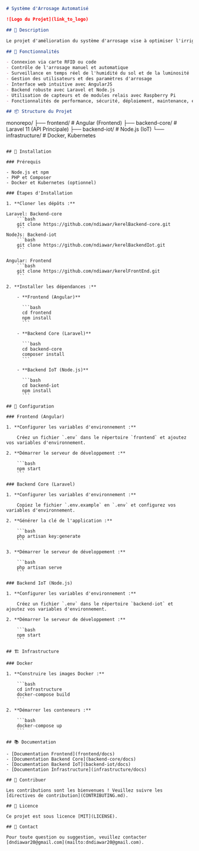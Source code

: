 ```markdown
# Système d'Arrosage Automatisé

![Logo du Projet](link_to_logo)

## 📝 Description

Le projet d'amélioration du système d'arrosage vise à optimiser l'irrigation pour une pépinière gérée par un GIE (Groupement d'Intérêt Économique). Le système permet aux utilisateurs de contrôler et de programmer l'arrosage via une interface web, en utilisant des capteurs pour surveiller l'humidité du sol et la luminosité en temps réel. Les utilisateurs peuvent se connecter via une carte RFID ou un code, et les administrateurs peuvent gérer les utilisateurs et les paramètres d'arrosage. Le système utilise une carte Raspberry Pi avec des capteurs et des modules relais pour automatiser l'arrosage en fonction des besoins spécifiques des plantes. Le projet inclut également des fonctionnalités de performance, de sécurité, de déploiement, de maintenance, et de support pour assurer une utilisation efficace et durable.

## 🌱 Fonctionnalités

- Connexion via carte RFID ou code
- Contrôle de l'arrosage manuel et automatique
- Surveillance en temps réel de l'humidité du sol et de la luminosité
- Gestion des utilisateurs et des paramètres d'arrosage
- Interface web intuitive avec AngularJS
- Backend robuste avec Laravel et Node.js
- Utilisation de capteurs et de modules relais avec Raspberry Pi
- Fonctionnalités de performance, sécurité, déploiement, maintenance, et support

## 📦 Structure du Projet

```
monorepo/
├── frontend/ # Angular (Frontend)
├── backend-core/ # Laravel 11 (API Principale)
├── backend-iot/ # Node.js (IoT)
└── infrastructure/ # Docker, Kubernetes
```

## 🚀 Installation

### Prérequis

- Node.js et npm
- PHP et Composer
- Docker et Kubernetes (optionnel)

### Étapes d'Installation

1. **Cloner les dépôts :**

Laravel: Backend-core
    ```bash
    git clone https://github.com/ndiawar/kerelBackend-core.git
    ```
NodeJs: Backend-iot
    ```bash
    git clone https://github.com/ndiawar/kerelBackendIot.git
    ```

Angular: Frontend
    ```bash
    git clone https://github.com/ndiawar/kerelFrontEnd.git
    ```

2. **Installer les dépendances :**

    - **Frontend (Angular)**

      ```bash
      cd frontend
      npm install
      ```

    - **Backend Core (Laravel)**

      ```bash
      cd backend-core
      composer install
      ```

    - **Backend IoT (Node.js)**

      ```bash
      cd backend-iot
      npm install
      ```

## 🔧 Configuration

### Frontend (Angular)

1. **Configurer les variables d'environnement :**

    Créez un fichier `.env` dans le répertoire `frontend` et ajoutez vos variables d'environnement.

2. **Démarrer le serveur de développement :**

    ```bash
    npm start
    ```

### Backend Core (Laravel)

1. **Configurer les variables d'environnement :**

    Copiez le fichier `.env.example` en `.env` et configurez vos variables d'environnement.

2. **Générer la clé de l'application :**

    ```bash
    php artisan key:generate
    ```

3. **Démarrer le serveur de développement :**

    ```bash
    php artisan serve
    ```

### Backend IoT (Node.js)

1. **Configurer les variables d'environnement :**

    Créez un fichier `.env` dans le répertoire `backend-iot` et ajoutez vos variables d'environnement.

2. **Démarrer le serveur de développement :**

    ```bash
    npm start
    ```

## 🏗️ Infrastructure

### Docker

1. **Construire les images Docker :**

    ```bash
    cd infrastructure
    docker-compose build
    ```

2. **Démarrer les conteneurs :**

    ```bash
    docker-compose up
    ```

## 📚 Documentation

- [Documentation Frontend](frontend/docs)
- [Documentation Backend Core](backend-core/docs)
- [Documentation Backend IoT](backend-iot/docs)
- [Documentation Infrastructure](infrastructure/docs)

## 🤝 Contribuer

Les contributions sont les bienvenues ! Veuillez suivre les [directives de contribution](CONTRIBUTING.md).

## 📜 Licence

Ce projet est sous licence [MIT](LICENSE).

## 👥 Contact

Pour toute question ou suggestion, veuillez contacter [dndiawar20@gmail.com](mailto:dndiawar20@gmail.com).
